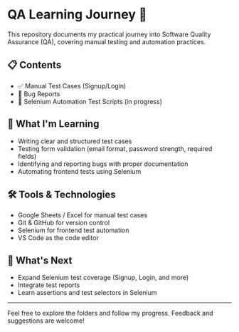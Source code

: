 # QA Learning Journey 🚀

This repository documents my practical journey into Software Quality Assurance (QA), covering manual testing and automation practices.

## 📋 Contents

- ✅ Manual Test Cases (Signup/Login)
- 🐞 Bug Reports
- 🧪 Selenium Automation Test Scripts (in progress)

## 🧠 What I'm Learning

- Writing clear and structured test cases
- Testing form validation (email format, password strength, required fields)
- Identifying and reporting bugs with proper documentation
- Automating frontend tests using Selenium

## 🛠️ Tools & Technologies

- Google Sheets / Excel for manual test cases
- Git & GitHub for version control
- Selenium for frontend test automation
- VS Code as the code editor

## 🚀 What's Next

- Expand Selenium test coverage (Signup, Login, and more)
- Integrate test reports
- Learn assertions and test selectors in Selenium

---

Feel free to explore the folders and follow my progress. Feedback and suggestions are welcome!

